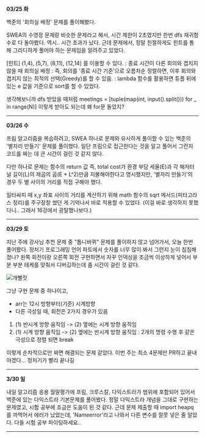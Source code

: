 **03/25 화**

백준의 '회의실 배정' 문제를 풀이해봤다.

SWEA의 수영장 문제랑 비슷한 문제라고 해서, 시간 제한이 2초였지만 한번 dfs 재귀함수로 다 돌아봤다.
역시.. 시간 초과가 났다. 근데 문제에서, 정말 친절하게도 힌트를 통해 그리디하게 풀어야 하는 문제임을 알려주고 있었다.

[힌트] (1,4), (5,7), (8,11), (12,14) 를 이용할 수 있다.
: 종료 시간이 다른 회의와 겹치지 않을 때 회의실 배정
: 즉, 회의를 '종료 시간 기준'으로 오름차순 정렬하면, 이후 회의와 겹치지 않는 최적의 선택(Greedy)를 할 수 있음.
: lambda 함수를 활용하면 튜플 뒤에 있는 e 값을 기준으로 sort를 할 수 있었다.

생각해보니까 dfs 받았을 때처럼 meetings = [tuple(map(int, input().split())) for _ in range(N)] 이렇게 받아도 되는데 왜 for문 돌았지?

***

**03/26 수**

프림 알고리즘을 복습하려고, SWEA 하나로 문제와 유사하게 풀이할 수 있는 백준의 '별자리 만들기' 문제를 풀이했다.
일단 프림으로 접근한다는 것을 알고 풀어서 그런지 코드를 짜는 데 큰 시간이 걸린 것 같지 않다.

다만 하나로 문제는 함수의 return 값 즉, total cost가 환경 부담 세율(E)과 각 해저터널 길이(L)의 제곱의 곱(E * L^2)만큼 지불해야한다고 명시했지만, '별자리 만들기'의 경우 두 별 사이의 거리를 직접 구해야 했다. 

일타싸피 때 x,y 좌표 사이의 거리를 계산하기 위해 math 함수의 sqrt 메서드(피타고라스 정리)를 주구장창 썼던 게 기억나서 바로 적용할 수 있었다. (이걸 바로 생각하지 못했다니.. 그래서 16강에서 광탈했나보다.)

***

**03/29 토**

지난 주에 강사님 추천 문제 중 "톱니바퀴" 문제를 풀이하지 않고 넘어가서, 오늘 한번 풀어봤다.
정처기 프로그래밍 언어 파트에서 숫자를 너무 많이 봐서 그런지 눈이 침침해졌나? 왼쪽 회전이랑 오른쪽 회전 구현하면서 자꾸 인덱싱을 조금씩 이상하게 넣어서 부분 부분 테케를 맞춰서 디버깅하는데 좀 시간이 걸린 것 같다.

![개뻘짓](https://github.com/user-attachments/assets/773b4b35-070e-44ad-b110-dca5dc398eb7)


그냥 구현 문제 중 하나이고,
- arr는 12시 방향부터(기준) 시계방향
- 다른 극성일 때, 회전은 2가지 경우가 있음
1. (1) 반시계 방향 움직임 -> (2) 옆에는 시계 방향 움직임
2. (1) 시계 방향 움직임 -> (2) 옆에는 반시계 방향 움직임
: 2개의 명령 수행 후 같은 극성으로 정렬 되면 break

이렇게 순차적으로만 짜면 해결되는 문제 같았다. 이번 주는 최소 4문제만 PR하고 끝내야겠다... 정처기가 빨리 끝나길

***

**3/30 일**

내일 알고리즘 응용 월말평가에 프림, 크루스칼, 다익스트라가 범위에 포함되어 있어서 백준에 있는 다익스트라 기본문제를 풀어봤다. 정말 다익스트라 개념을 그대로 구현하는 문제였고, 시험 공부에 조금은 도움이 된 것 같다. 근데 문제 제출할 때 import heapq를 까먹어서 에러가 났었는데, 'Nameerror'라고 나와서 다른 변수를 잘못 넣은 줄 알았다. 다들 시험 공부 파이팅하세요..

***